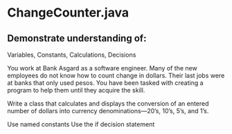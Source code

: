# ChangeCounter.java

## Demonstrate understanding of: 
Variables, Constants, Calculations, Decisions

You work at Bank Asgard as a software engineer. Many of the new employees do not know 
how to count change in dollars. Their last jobs were at banks that only used pesos. You 
have been tasked with creating a program to help them until they acquire the skill. 

Write a class that calculates and displays the conversion of an entered number of dollars 
into currency denominations—20’s, 10’s, 5’s, and 1’s. 

Use named constants 
Use the if decision statement 
